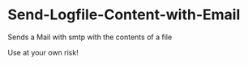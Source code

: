 # Send-Logfile-Content-with-Email
Sends a Mail with smtp with the contents of a file


Use at your own risk!
